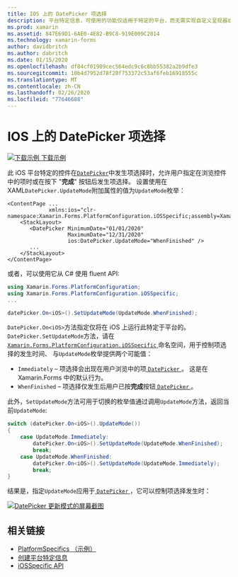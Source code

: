 ```yaml
---
title: IOS 上的 DatePicker 项选择
description: 平台特定信息，可使用的功能仅适用于特定的平台，而无需实现自定义呈现器或效果。 本文介绍如何使用特定于 iOS 平台的来控制何时在 DatePicker 中进行项目选择。
ms.prod: xamarin
ms.assetid: 847E69D1-6AE0-4E82-B9C8-919E009C2014
ms.technology: xamarin-forms
author: davidbritch
ms.author: dabritch
ms.date: 01/15/2020
ms.openlocfilehash: df84cf01909cec564edc9c6c8bb55382a2b9dfe3
ms.sourcegitcommit: 10b4d7952d78f20f753372c53af6feb16918555c
ms.translationtype: MT
ms.contentlocale: zh-CN
ms.lasthandoff: 02/26/2020
ms.locfileid: "77646688"
---
```

# <a name="datepicker-item-selection-on-ios"></a>IOS 上的 DatePicker 项选择

[![下载示例](~/media/shared/download.png) 下载示例](https://docs.microsoft.com/samples/xamarin/xamarin-forms-samples/userinterface-platformspecifics)

此 iOS 平台特定的控件在[`DatePicker`](xref:Xamarin.Forms.DatePicker)中发生项选择时，允许用户指定在浏览控件中的项时或在按下 "**完成**" 按钮后发生项选择。 设置使用在 XAML`DatePicker.UpdateMode`附加属性的值为`UpdateMode`枚举：

```xaml
<ContentPage ...
             xmlns:ios="clr-namespace:Xamarin.Forms.PlatformConfiguration.iOSSpecific;assembly=Xamarin.Forms.Core">
    <StackLayout>
       <DatePicker MinimumDate="01/01/2020"
                   MaximumDate="12/31/2020"
                   ios:DatePicker.UpdateMode="WhenFinished" />
       ...
    </StackLayout>
</ContentPage>
```

或者，可以使用它从 C# 使用 fluent API:

```csharp
using Xamarin.Forms.PlatformConfiguration;
using Xamarin.Forms.PlatformConfiguration.iOSSpecific;
...

datePicker.On<iOS>().SetUpdateMode(UpdateMode.WhenFinished);
```

`DatePicker.On<iOS>`方法指定仅将在 iOS 上运行此特定于平台的。 `DatePicker.SetUpdateMode`方法，请在[ `Xamarin.Forms.PlatformConfiguration.iOSSpecific` ](xref:Xamarin.Forms.PlatformConfiguration.iOSSpecific)命名空间，用于控制项选择的发生时间、 与`UpdateMode`枚举提供两个可能值：

- `Immediately` – 项选择会出现在用户浏览中的项[ `DatePicker` ](xref:Xamarin.Forms.DatePicker)。 这是在 Xamarin.Forms 中的默认行为。
- `WhenFinished` – 项选择仅发生后用户已按**完成**按钮[ `DatePicker` ](xref:Xamarin.Forms.DatePicker)。

此外，`SetUpdateMode`方法可用于切换的枚举值通过调用`UpdateMode`方法，返回当前`UpdateMode`:

```csharp
switch (datePicker.On<iOS>().UpdateMode())
{
    case UpdateMode.Immediately:
        datePicker.On<iOS>().SetUpdateMode(UpdateMode.WhenFinished);
        break;
    case UpdateMode.WhenFinished:
        datePicker.On<iOS>().SetUpdateMode(UpdateMode.Immediately);
        break;
}
```

结果是，指定`UpdateMode`应用于[ `DatePicker` ](xref:Xamarin.Forms.DatePicker)，它可以控制项选择发生时：

[![DatePicker 更新模式的屏幕截图](datepicker-selection-images/datepicker-updatemode.png "DatePicker UpdateMode 特定于平台")](datepicker-selection-images/datepicker-updatemode-large.png#lightbox "DatePicker UpdateMode 特定于平台")

## <a name="related-links"></a>相关链接

- [PlatformSpecifics （示例）](https://docs.microsoft.com/samples/xamarin/xamarin-forms-samples/userinterface-platformspecifics)
- [创建平台特定信息](~/xamarin-forms/platform/platform-specifics/index.md#creating-platform-specifics)
- [iOSSpecific API](xref:Xamarin.Forms.PlatformConfiguration.iOSSpecific)
